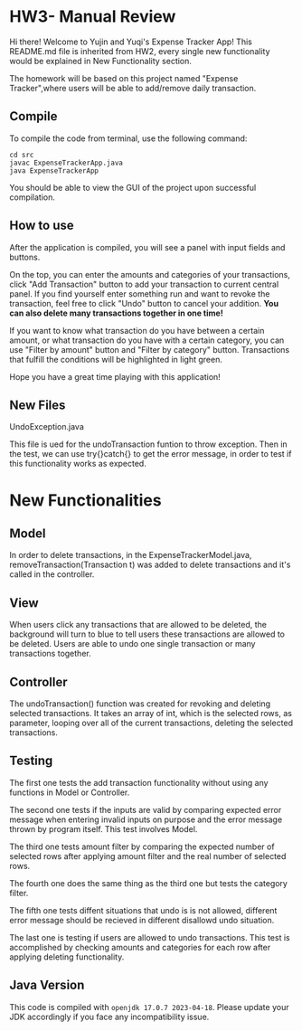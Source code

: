 # HW3- Manual Review
Hi there! Welcome to Yujin and Yuqi's Expense Tracker App!
This README.md file is inherited from HW2, every single new functionality would be explained in New Functionality section.

The homework will be based on this project named "Expense Tracker",where users will be able to add/remove daily transaction. 

## Compile

To compile the code from terminal, use the following command:
```
cd src
javac ExpenseTrackerApp.java
java ExpenseTrackerApp
```

You should be able to view the GUI of the project upon successful compilation. 


## How to use

After the application is compiled, you will see a panel with input fields and buttons. 

On the top, you can enter the amounts and categories of your transactions, click "Add Transaction" button to add your transaction to current central panel. If you find yourself enter something run and want to revoke the transaction, feel free to click "Undo" button to cancel your addition. **You can also delete many transactions together in one time!**

If you want to know what transaction do you have between a certain amount, or what transaction do you have with a certain category, you can use "Filter by amount" button and "Filter by category" button. Transactions that fulfill the conditions will be highlighted in light green.

Hope you have a great time playing with this application!



## New Files

UndoException.java

This file is ued for the undoTransaction funtion to throw exception. Then in the test, we can use try{}catch{} to get the error message, in order to test if this functionality works as expected.


# New Functionalities

## Model

In order to delete transactions, in the ExpenseTrackerModel.java, removeTransaction(Transaction t) was added to delete transactions and it's called in the controller.

## View

When users click any transactions that are allowed to be deleted, the background will turn to blue to tell users these transactions are allowed to be deleted. Users are able to undo one single transaction or many transactions together.

## Controller

The undoTransaction() function was created for revoking and deleting selected transactions. It takes an array of int, which is the selected rows, as parameter, looping over all of the current transactions, deleting the selected transactions.


## Testing

The first one tests the add transaction functionality without using any functions in Model or Controller.

The second one tests if the inputs are valid by comparing expected error message when entering invalid inputs on purpose and the error message thrown by program itself. This test involves Model.

The third one tests amount filter by comparing the expected number of selected rows after applying amount filter and the real number of selected rows. 

The fourth one does the same thing as the third one but tests the category filter.

The fifth one tests diffent situations that undo is is not allowed, different error message should be recieved in different disallowd undo situation.

The last one is testing if users are allowed to undo transactions. This test is accomplished by checking amounts and categories for each row after applying deleting functionality.

## Java Version
This code is compiled with ```openjdk 17.0.7 2023-04-18```. Please update your JDK accordingly if you face any incompatibility issue.